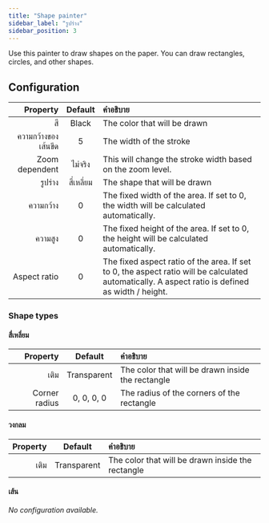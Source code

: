 ```yaml
---
title: "Shape painter"
sidebar_label: "รูปร่าง"
sidebar_position: 3
---
```



Use this painter to draw shapes on the paper. You can draw rectangles, circles, and other shapes.

## Configuration

|            Property |  Default   | คำอธิบาย                                                                                                                                         |
| -------------------:|:----------:|:------------------------------------------------------------------------------------------------------------------------------------------------ |
|                  สี |   Black    | The color that will be drawn                                                                                                                     |
| ความกว้างของเส้นขีด |     5      | The width of the stroke                                                                                                                          |
|      Zoom dependent |  ไม่จริง   | This will change the stroke width based on the zoom level.                                                                                       |
|             รูปร่าง | สี่เหลี่ยม | The shape that will be drawn                                                                                                                     |
|           ความกว้าง |     0      | The fixed width of the area. If set to 0, the width will be calculated automatically.                                                            |
|             ความสูง |     0      | The fixed height of the area. If set to 0, the height will be calculated automatically.                                                          |
|        Aspect ratio |     0      | The fixed aspect ratio of the area. If set to 0, the aspect ratio will be calculated automatically. A aspect ratio is defined as width / height. |

### Shape types

#### สี่เหลี่ยม

|      Property |   Default   | คำอธิบาย                                          |
| -------------:|:-----------:|:------------------------------------------------- |
|          เติม | Transparent | The color that will be drawn inside the rectangle |
| Corner radius | 0, 0, 0, 0  | The radius of the corners of the rectangle        |

#### วงกลม

| Property |   Default   | คำอธิบาย                                          |
| --------:|:-----------:|:------------------------------------------------- |
|     เติม | Transparent | The color that will be drawn inside the rectangle |

#### เส้น

*No configuration available.*
